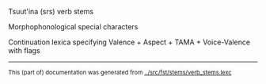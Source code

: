 Tsuut'ina (srs) verb stems



Morphophonological special characters












































































































































































































































































































































































































































































































































































































































































































































































































































































































































































































































































































































































































































































































































































































































































































































































































































































































































































































































































































Continuation lexica specifying Valence + Aspect + TAMA + Voice-Valence with flags
































































































































* * *
<small>This (part of) documentation was generated from [../src/fst/stems/verb_stems.lexc](http://github.com/giellalt/lang-srs/blob/main/../src/fst/stems/verb_stems.lexc)</small>